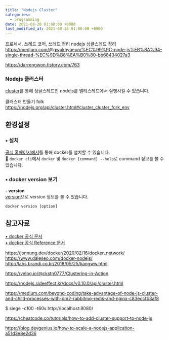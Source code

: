 ```yaml
---
title: "Nodejs Cluster"
categories: 
  - programming
date: 2021-08-28 01:00:00 +0900
last_modified_at: 2021-08-28 01:00:00 +0900
---
```


프로세서, 쓰레드
코어, 쓰레드 정리
nodejs 싱글스레드 정리
https://medium.com/@gwakhyoeun/%EC%99%9C-node-js%EB%8A%94-single-thread-%EC%9D%B8%EA%B0%80-bb68434027a3

https://darrengwon.tistory.com/763

### Nodejs 클러스터
[cluster](https://nodejs.org/api/cluster.html)를 통해 싱글스레드인 nodejs를 멀티스레드에서 실행시킬 수 있습니다.



클러스터 만들기
folk
https://nodejs.org/api/cluster.html#cluster_cluster_fork_env


## 환경설정
### • 설치
[공식 홈페이지에서](https://docs.docker.com/desktop/mac/install/)를 통해 docker를 설치할 수 있습니다.  
🔎 `docker cli`에서 `docker` 및 `docker [command] --help`로 command 정보를 볼 수 있습니다.  

### • docker version 보기
**\- version**  
[version](https://docs.docker.com/engine/reference/commandline/version/)으로 version 정보를 볼 수 있습니다.
```
docker version [option]
```







## 참고자료
[• docker 공식 문서](https://docs.docker.com/)  
[• docker 공식 Reference 문서](https://docs.docker.com/reference/)  

https://jonnung.dev/docker/2020/02/16/docker_network/
https://www.daleseo.com/docker-nodejs/
http://labs.brandi.co.kr/2018/05/25/kangww.html

https://velog.io/@ckstn0777/Clustering-in-Action

https://nodejs.sideeffect.kr/docs/v0.10.0/api/cluster.html

https://medium.com/beyond-coding/take-advantage-of-node-js-cluster-and-child-processes-with-pm2-rabbitmq-redis-and-nginx-c83eccfb8af8

$ siege -c100 -t60s http://localhost:8080/

https://cheatcode.co/tutorials/how-to-add-cluster-support-to-node-js

https://blog.devgenius.io/how-to-scale-a-nodejs-application-a51d3e8e2d36